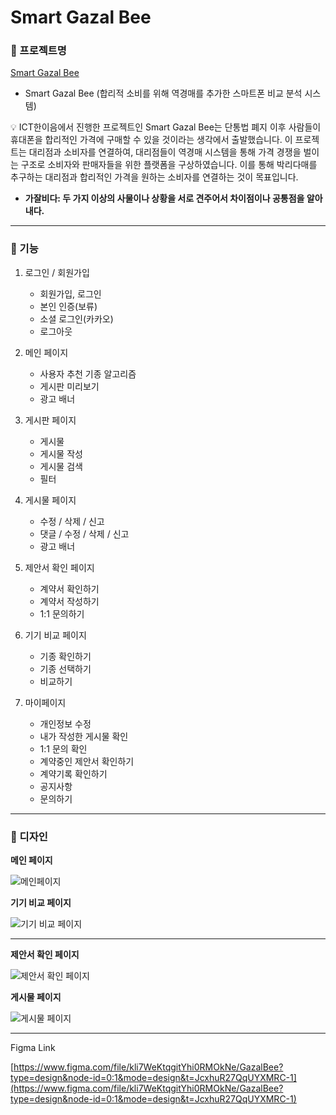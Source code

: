 # Smart Gazal Bee

### 🐝 프로젝트명

[Smart Gazal Bee](https://www.notion.so/Smart-Gazal-Bee-fe2a4dce89e74e50ac426706700af351?pvs=21) 

- Smart Gazal Bee (합리적 소비를 위해 역경매를 추가한 스마트폰 비교 분석 시스템)

<aside>
💡 ICT한이음에서 진행한 프로젝트인 Smart Gazal Bee는 단통법 폐지 이후 사람들이 휴대폰을 합리적인 가격에 구매할 수 있을 것이라는 생각에서 출발했습니다. 이 프로젝트는 대리점과 소비자를 연결하여, 대리점들이 역경매 시스템을 통해 가격 경쟁을 벌이는 구조로 소비자와 판매자들을 위한 플랫폼을 구상하였습니다. 이를 통해 박리다매를 추구하는 대리점과 합리적인 가격을 원하는 소비자를 연결하는 것이 목표입니다.

- **가잘비다: 두 가지 이상의 사물이나 상황을 서로 견주어서 차이점이나 공통점을 알아내다.**
</aside>

---

### 🐝 기능

1. 로그인 / 회원가입
    - 회원가입, 로그인
    - 본인 인증(보류)
    - 소셜 로그인(카카오)
    - 로그아웃

1. 메인 페이지
    - 사용자 추천 기종 알고리즘
    - 게시판 미리보기
    - 광고 배너

1. 게시판 페이지
    - 게시물
    - 게시물 작성
    - 게시물 검색
    - 필터

1. 게시물 페이지
    - 수정 / 삭제 / 신고
    - 댓글 / 수정 / 삭제 / 신고
    - 광고 배너
    
2. 제안서 확인 페이지
    - 계약서 확인하기
    - 계약서 작성하기
    - 1:1 문의하기

1. 기기 비교 페이지
    - 기종 확인하기
    - 기종 선택하기
    - 비교하기

1. 마이페이지
    - 개인정보 수정
    - 내가 작성한 게시물 확인
    - 1:1 문의 확인
    - 계약중인 제안서 확인하기
    - 계약기록 확인하기
    - 공지사항
    - 문의하기

---

### 🐝 디자인

**메인 페이지**

![메인페이지](https://github.com/SmartGazalBee/FrontEnd/assets/117336601/2b8a434b-278e-4a70-8526-8b207b80dc44)

**기기 비교 페이지**

![기기 비교 페이지](https://github.com/SmartGazalBee/FrontEnd/assets/117336601/eca8b036-e9ea-48ce-8011-ded467453811)

---

**제안서 확인 페이지**

![제안서 확인 페이지](https://github.com/SmartGazalBee/FrontEnd/assets/117336601/4c8c59e9-409c-4e98-8350-e868cae4565f)

**게시물 페이지**

![게시물 페이지](https://github.com/SmartGazalBee/FrontEnd/assets/117336601/ccde9be9-935d-4cca-86ff-10c4abff8e50)

---

Figma Link

[https://www.figma.com/file/kli7WeKtqgitYhi0RMOkNe/GazalBee?type=design&node-id=0:1&mode=design&t=JcxhuR27QqUYXMRC-1](https://www.figma.com/file/kli7WeKtqgitYhi0RMOkNe/GazalBee?type=design&node-id=0:1&mode=design&t=JcxhuR27QqUYXMRC-1)
